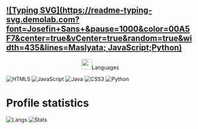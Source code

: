 
[![Typing SVG](https://readme-typing-svg.demolab.com?font=Josefin+Sans+&pause=1000&color=00A5F7&center=true&vCenter=true&random=true&width=435&lines=Maslyata; JavaScript;Python)](https://git.io/typing-svg)
---



<p align="center"><img src="./assets/hit.gif" width="28" />Languages</p>

![HTML5](https://img.shields.io/badge/html5-%23E34F26.svg?style=for-the-badge&logo=html5&logoColor=white)
![JavaScript](https://img.shields.io/badge/javascript-%23323330.svg?style=for-the-badge&logo=javascript&logoColor=%23F7DF1E)
![Java](https://img.shields.io/badge/java-%23007ACC.svg?style=for-the-badge&logo=java&logoColor=%23F7DF1E)
![CSS3](https://img.shields.io/badge/css3-%231572B6.svg?style=for-the-badge&logo=css3&logoColor=white)
![Python](https://img.shields.io/badge/python-3670A0?style=for-the-badge&logo=python&logoColor=ffdd54)


<h1 align="left">Profile statistics </h1>

![Langs](https://github-readme-stats.vercel.app/api/top-langs/?username=ZizaRDev&layout=compact&theme=shadow_red)
![Stats](https://github-readme-stats.vercel.app/api?username=ZizaRDev&show_icons=true&theme=shadow_red)
